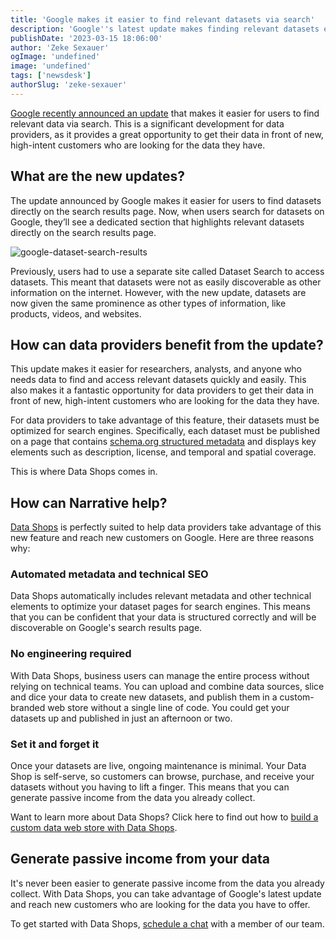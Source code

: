 ```yaml
---
title: 'Google makes it easier to find relevant datasets via search'
description: 'Google''s latest update makes finding relevant datasets easier than ever. Learn how data providers can benefit and generate passive income with Data Shops.'
publishDate: '2023-03-15 18:06:00'
author: 'Zeke Sexauer'
ogImage: 'undefined'
image: 'undefined'
tags: ['newsdesk']
authorSlug: 'zeke-sexauer'
---
```

[Google recently announced an update](https://ai.googleblog.com/2023/02/datasets-at-your-fingertips-in-google.html) that makes it easier for users to find relevant data via search. This is a significant development for data providers, as it provides a great opportunity to get their data in front of new, high-intent customers who are looking for the data they have.

What are the new updates?
-------------------------

The update announced by Google makes it easier for users to find datasets directly on the search results page. Now, when users search for datasets on Google, they’ll see a dedicated section that highlights relevant datasets directly on the search results page.

![google-dataset-search-results](https://solutions.narrative.io/hubfs/email/google-dataset-search-results.png)

Previously, users had to use a separate site called Dataset Search to access datasets. This meant that datasets were not as easily discoverable as other information on the internet. However, with the new update, datasets are now given the same prominence as other types of information, like products, videos, and websites.

**How can data providers benefit from the update?**
---------------------------------------------------

This update makes it easier for researchers, analysts, and anyone who needs data to find and access relevant datasets quickly and easily. This also makes it a fantastic opportunity for data providers to get their data in front of new, high-intent customers who are looking for the data they have.

For data providers to take advantage of this feature, their datasets must be optimized for search engines. Specifically, each dataset must be published on a page that contains [schema.org structured metadata](https://developers.google.com/search/docs/appearance/structured-data/dataset) and displays key elements such as description, license, and temporal and spatial coverage.

This is where Data Shops comes in.

How can Narrative help?
-----------------------

[Data Shops](https://www.narrative.io/data-shops) is perfectly suited to help data providers take advantage of this new feature and reach new customers on Google. Here are three reasons why:

### **Automated metadata and technical SEO**

Data Shops automatically includes relevant metadata and other technical elements to optimize your dataset pages for search engines. This means that you can be confident that your data is structured correctly and will be discoverable on Google's search results page.

### **No engineering required**

With Data Shops, business users can manage the entire process without relying on technical teams. You can upload and combine data sources, slice and dice your data to create new datasets, and publish them in a custom-branded web store without a single line of code. You could get your datasets up and published in just an afternoon or two.

### **Set it and forget it**

Once your datasets are live, ongoing maintenance is minimal. Your Data Shop is self-serve, so customers can browse, purchase, and receive your datasets without you having to lift a finger. This means that you can generate passive income from the data you already collect.

Want to learn more about Data Shops? Click here to find out how to [build a custom data web store with Data Shops](/data-shops).

Generate passive income from your data
--------------------------------------

It's never been easier to generate passive income from the data you already collect. With Data Shops, you can take advantage of Google's latest update and reach new customers who are looking for the data you have to offer.

To get started with Data Shops, [schedule a chat](https://www.narrative.io/demo) with a member of our team.
